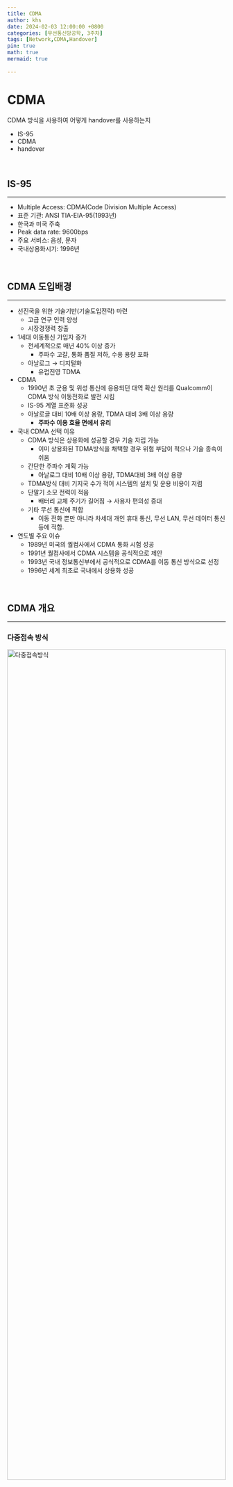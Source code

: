 ```yaml
---
title: CDMA
author: khs
date: 2024-02-03 12:00:00 +0800
categories: [무선통신망공학, 3주차]
tags: [Network,CDMA,Handover]
pin: true
math: true
mermaid: true
 
---
```

# **CDMA**

CDMA 방식을 사용하여 어떻게 handover를 사용하는지 

- IS-95
- CDMA
- handover

<br>

## **IS-95**

<hr>

- Multiple Access: CDMA(Code Division Multiple Access)
- 표준 기관: ANSI TIA-EIA-95(1993년)
- 한국과 미국 주축
- Peak data rate: 9600bps
- 주요 서비스: 음성, 문자
- 국내상용화시기: 1996년

<br>

## **CDMA 도입배경**

<hr>

- 선진국을 위한 기술기반(기술도입전략) 마련
    - 고급 연구 인력 양성
    - 시장경쟁력 창출
- 1세대 이동통신 가입자 증가
    - 전세계적으로 매년 40% 이상 증가
        - 주파수 고갈, 통화 품질 저하, 수용 용량 포화
    - 아날로그 → 디지털화
        - 유럽진영 TDMA
- CDMA
    - 1990년 초 군용 및 위성 통신에 응용되던 대역 확산 원리를 Qualcomm이 CDMA 방식 이동전화로 발전 시킴
    - IS-95 계열 표준화 성공
    - 아날로글 대비 10배 이상 용량, TDMA 대비 3배 이상 용량
        - **주파수 이용 효율 면에서 유리**
- 국내 CDMA 선택 이유
    - CDMA 방식은 상용화에 성공할 경우 기술 자립 가능
        - 이미 상용화된 TDMA방식을 채택할 경우 위험 부담이 적으나 기술 종속이 쉬움
    - 간단한 주파수 계획 가능
        - 아날로그 대비 10배 이상 용량, TDMA대비 3배 이상 용량
    - TDMA방식 대비 기지국 수가 적어 시스템의 설치 및 운용 비용이 저렴
    - 단말기 소모 전력이 적음
        - 배터리 교체 주기가 길어짐 → 사용자 편의성 증대
    - 기타 무선 통신에 적합
        - 이동 전화 뿐만 아니라 차세대 개인 휴대 통신, 무선 LAN, 무선 데이터 통신 등에 적합.
- 연도별 주요 이슈
    - 1989년 미국의 퀄컴사에서 CDMA 통화 시험 성공
    - 1991년 퀄컴사에서 CDMA 시스템을 공식적으로 제안
    - 1993년 국내 정보통신부에서 공식적으로 CDMA를 이동 통신 방식으로 선정
    - 1996년 세계 최초로 국내에서 상용화 성공

<br>

## **CDMA 개요**

<hr>

### **다중접속 방식**

<img src = "https://raw.githubusercontent.com/Togglia/Togglia.github.io/main/_posts/image/20240203/다중접속방식.png" alt="다중접속방식" width = "100%" height = "70%">

### **FDMA(Frequency Division Multiple Access)**

- 하나의 채널에 하나의 주파수 필요
- 주파수를 다르게 쓰고 출력은 똑같다.
- 문제 → 사용할 수 있는 주파수가 유한, 간섭 문제
- 해결 → 가드밴드를 사용하지만 비효율적

### **TDMA (Time Division Multiple Access)**
- 하나의 주파수를 통해 각각 다른 time slot을 이용 여러 개의 통화 채널 구성
- 시간을 나누어서

### **CDMA (Code Division Multiple Access)**

- 각기 다른 코드를 사용하는 여러 명의 사용자가 하나의 주파수를 통해 접속. 즉, 하나의 물리 채널 내에 여러 개의 논리적인 채널이 존재
- 코드 X bit = 데이터 → A가 전송한 데이터를 알기 위해서는 코드를 알아야 한다 → **기밀성**

    <img src = "https://raw.githubusercontent.com/Togglia/Togglia.github.io/main/_posts/image/20240203/다중접속방식_표.png" alt="다중접속방식_표" width = "100%" height = "70%">

### **장단점**

- 장점
    - 아날로그 통신에 비해 용량이 증대
    - 통화 품질 우수
        - Soft Handoff 수행
        - 다양한 Diversity 기술의 적용
    - 통화 비밀 보장 가능
    - 단말기 소비 전력 최소
        - Power Control 수행
        - Slot Cycle Index
    - 단말기 위치 파악 가능
    - 주파수 재사용 계획이 단순
- 단점
    - 시스템의 구조가 복잡
    - 기지국 동기에 미국의 GPS 위성을 이용
    - 기지국 Engineering 및 최적화 작업이 복잡

### **CDMA 시스템**

<img src = "https://raw.githubusercontent.com/Togglia/Togglia.github.io/main/_posts/image/20240203/CDMA시스템.png" alt="CDMA시스템" width = "100%" height = "70%">

- 전력제어
    - 기지국 통화 용량의 최대화
    - 이동국 배터리 수명 연장
    - 균일한 통화 품질 유지
    
    <img src = "https://raw.githubusercontent.com/Togglia/Togglia.github.io/main/_posts/image/20240203/전력비교.png" alt="전력비교" width = "100%" height = "70%">
    
    단말기 B에 대해서는 더 많은 전력 소모, 단 TDMA 방식 보다는 적다.


# Handover

<hr>

## Hard handover

<hr>

- Hard handover가 일어나는 3가지
    - 이동국이 다른 교환국에 속해 있는 기지국으로 이동할 경우
    - 다른 주파수 채널로 통화 채널을 변경할 경우
    - 서로 다른 프레임 옵셋을 가지는 통화 채널을 변경할 경우

## Soft handover(CDMA)

<hr>

- 동일 주파수, 동일 프레임 옵셋, 동일 교환기에 속해 있는 기지국 또는 섹터 간에 핸드 오프를 할 경우
- 기존의 통화로를 그대로 유지하면서 새로운 통화로를 지원하는 방식
- CDMA의 레이크 수신 기능을 이용 : 서로 시간 차가 있는 두 신호를 분리해 낼 수 있는 기능
    
    <img src = "https://raw.githubusercontent.com/Togglia/Togglia.github.io/main/_posts/image/20240203/SoftHandover.png" alt="SoftHandover" width = "100%" height = "70%">
    

- 동일 기지국의 섹터 간 소프트 핸드오버
- 한 셀내의 두개의 섹터와 동시에 통화하는 경우
    - 일반적으로 도심의 기지국은 3섹터로 구성
        
        <img src = "https://raw.githubusercontent.com/Togglia/Togglia.github.io/main/_posts/image/20240203/Handover_Area.png" alt="Handover_Area" width = "100%" height = "70%">
        

## handover management procedure in GSM

<hr>

- 핸드오버 조건
    - power lever in handset is too slow
    - signal/noise ratio is too low → 신호대잡음 SNR
    - bit-error-rate is too high
        
        <img src = "https://raw.githubusercontent.com/Togglia/Togglia.github.io/main/_posts/image/20240203/Handover_Management.png" alt="Handover_Management" width = "100%" height = "70%">
        
    ## Hard vs soft
        
    - hard : 중간에 끊고 새로 연결
    - soft : 일단 새로 연결 → 약한거 out
        - 끊임없는 서비스 제공
